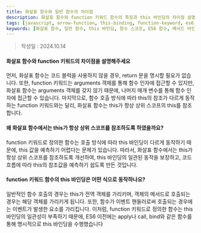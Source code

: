 ```yaml
---
title: 화살표 함수와 일반 함수의 차이점
description: 화살표 함수와 function 키워드 함수의 특징과 this 바인딩의 차이점 설명
tags: [javascript, arrow-function, this-binding, function-keyword, es6, scope, event-handling, method-binding]
keywords: [화살표 함수, 일반 함수, this 바인딩, 함수 스코프, ES6 함수, 메서드 바인딩, 이벤트 핸들러]
---
```


>작성일 : 2024.10.14
#### 화살표 함수와 function 키워드의 차이점을 설명해주세요
먼저, 화살표 함수는 코드 블럭을 사용하지 않을 경우, return 문을 명시할 필요가 없습니다. 또한, function 키워드는 arguments 객체를 통해 함수 인자에 접근할 수 있지만, 화살표 함수는 arguments 객체를 갖지 않기 때문에, 나머지 매개 변수를 통해 함수 인자에 접근할 수 있습니다. 마지막으로, 함수 호출 방식에 따라 this의 참조가 다르게 동작하는 function 키워드와는 달리, 화살표 함수는 this가 항상 상위 스코프의 this를 참조합니다.

#### 왜 화살표 함수에서는 this가 항상 상위 스코프를 참조하도록 하였을까요?
function 키워드로 정의한 함수는 호출 방식에 따라 this 바인딩이 다르게 동작하기 때문에, this 값을 예측하기 어렵다는 문제가 있습니다. 따라서, 화살표 함수에서는 this가 항상 상위 스코프를 참조하도록 개선하여, this 바인딩의 일관된 동작을 보장하고, 코드 흐름에 따라 this의 참조값을 예측하기 쉽도록 만든 것입니다.

#### function 키워드 함수의 this 바인딩은 어떤 식으로 동작하나요?
일반적인 함수 호출의 경우는 this가 전역 객체를 가리키며, 객체의 메서드로 호출되는 경우는 해당 객체를 가리키게 됩니다. 또한, 함수가 이벤트 핸들러로써 호출되는 경우에는 이벤트가 발생한 요소를 가리킵니다. 이처럼, function 키워드로 정의한 함수는 this 바인딩의 일관성이 부족하기 때문에, ES6 이전에는 apply나 call, bind와 같은 함수를 통해 명시적으로 this 바인딩을 수행했습니다